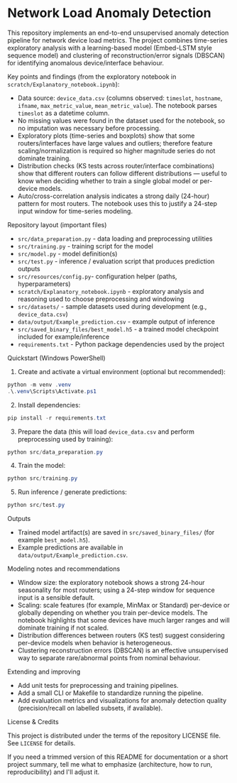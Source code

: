 # Network Load Anomaly Detection

This repository implements an end-to-end unsupervised anomaly detection pipeline for network device load metrics. The project combines time-series exploratory analysis with a learning-based model (Embed-LSTM style sequence model) and clustering of reconstruction/error signals (DBSCAN) for identifying anomalous device/interface behaviour.

Key points and findings (from the exploratory notebook in `scratch/Explanatory_notebook.ipynb`):

- Data source: `device_data.csv` (columns observed: `timeslot`, `hostname`, `ifname`, `max_metric_value`, `mean_metric_value`). The notebook parses `timeslot` as a datetime column.
- No missing values were found in the dataset used for the notebook, so no imputation was necessary before processing.
- Exploratory plots (time-series and boxplots) show that some routers/interfaces have large values and outliers; therefore feature scaling/normalization is required so higher magnitude series do not dominate training.
- Distribution checks (KS tests across router/interface combinations) show that different routers can follow different distributions — useful to know when deciding whether to train a single global model or per-device models.
- Auto/cross-correlation analysis indicates a strong daily (24-hour) pattern for most routers. The notebook uses this to justify a 24-step input window for time-series modeling.

Repository layout (important files)

- `src/data_preparation.py`  - data loading and preprocessing utilities
- `src/training.py`        - training script for the model
- `src/model.py`           - model definition(s)
- `src/test.py`            - inference / evaluation script that produces prediction outputs
- `src/resources/config.py`- configuration helper (paths, hyperparameters)
- `scratch/Explanatory_notebook.ipynb` - exploratory analysis and reasoning used to choose preprocessing and windowing
- `src/datasets/`          - sample datasets used during development (e.g., `device_data.csv`)
- `data/output/Example_prediction.csv` - example output of inference
- `src/saved_binary_files/best_model.h5` - a trained model checkpoint included for example/inference
- `requirements.txt`      - Python package dependencies used by the project

Quickstart (Windows PowerShell)

1) Create and activate a virtual environment (optional but recommended):

```powershell
python -m venv .venv
.\.venv\Scripts\Activate.ps1
```

2) Install dependencies:

```powershell
pip install -r requirements.txt
```

3) Prepare the data (this will load `device_data.csv` and perform preprocessing used by training):

```powershell
python src/data_preparation.py
```

4) Train the model:

```powershell
python src/training.py
```

5) Run inference / generate predictions:

```powershell
python src/test.py
```

Outputs

- Trained model artifact(s) are saved in `src/saved_binary_files/` (for example `best_model.h5`).
- Example predictions are available in `data/output/Example_prediction.csv`.

Modeling notes and recommendations

- Window size: the exploratory notebook shows a strong 24-hour seasonality for most routers; using a 24-step window for sequence input is a sensible default.
- Scaling: scale features (for example, MinMax or Standard) per-device or globally depending on whether you train per-device models. The notebook highlights that some devices have much larger ranges and will dominate training if not scaled.
- Distribution differences between routers (KS test) suggest considering per-device models when behavior is heterogeneous.
- Clustering reconstruction errors (DBSCAN) is an effective unsupervised way to separate rare/abnormal points from nominal behaviour.

Extending and improving

- Add unit tests for preprocessing and training pipelines.
- Add a small CLI or Makefile to standardize running the pipeline.
- Add evaluation metrics and visualizations for anomaly detection quality (precision/recall on labelled subsets, if available).

License & Credits

This project is distributed under the terms of the repository LICENSE file. See `LICENSE` for details.

If you need a trimmed version of this README for documentation or a short project summary, tell me what to emphasize (architecture, how to run, reproducibility) and I'll adjust it.
